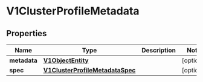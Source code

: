 # V1ClusterProfileMetadata

## Properties
Name | Type | Description | Notes
------------ | ------------- | ------------- | -------------
**metadata** | [**V1ObjectEntity**](V1ObjectEntity.md) |  |  [optional]
**spec** | [**V1ClusterProfileMetadataSpec**](V1ClusterProfileMetadataSpec.md) |  |  [optional]
